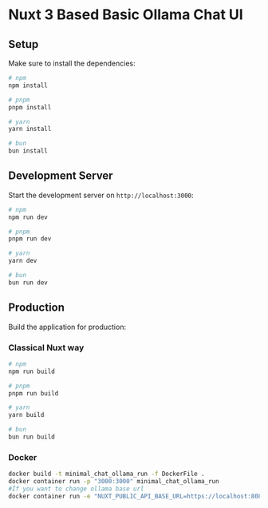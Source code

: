 # Nuxt 3 Based Basic Ollama Chat UI



## Setup

Make sure to install the dependencies:

```bash
# npm
npm install

# pnpm
pnpm install

# yarn
yarn install

# bun
bun install
```

## Development Server

Start the development server on `http://localhost:3000`:

```bash
# npm
npm run dev

# pnpm
pnpm run dev

# yarn
yarn dev

# bun
bun run dev
```

## Production


Build the application for production:
### Classical Nuxt way
```bash
# npm
npm run build

# pnpm
pnpm run build

# yarn
yarn build

# bun
bun run build
```

### Docker
```bash
docker build -t minimal_chat_ollama_run -f DockerFile .
docker container run -p "3000:3000" minimal_chat_ollama_run
#İf you want to change ollama base url
docker container run -e "NUXT_PUBLIC_API_BASE_URL=https://localhost:8080"  -p "3000:3000" minimal_chat_ollama_run
```




